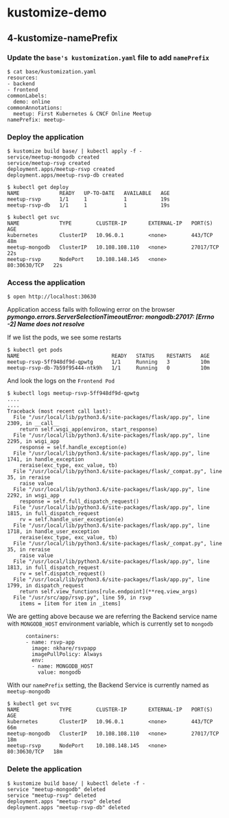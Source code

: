 # kustomize-demo

## 4-kustomize-namePrefix

### Update the `base's kustomization.yaml` file to add `namePrefix`
```
$ cat base/kustomization.yaml
resources:
- backend
- frontend
commonLabels:
  demo: online
commonAnnotations:
  meetup: First Kubernetes & CNCF Online Meetup
namePrefix: meetup-
```

### Deploy the application
```
$ kustomize build base/ | kubectl apply -f -
service/meetup-mongodb created
service/meetup-rsvp created
deployment.apps/meetup-rsvp created
deployment.apps/meetup-rsvp-db created
```
```
$ kubectl get deploy
NAME             READY   UP-TO-DATE   AVAILABLE   AGE
meetup-rsvp      1/1     1            1           19s
meetup-rsvp-db   1/1     1            1           19s
```
```
$ kubectl get svc
NAME             TYPE        CLUSTER-IP       EXTERNAL-IP   PORT(S)        AGE
kubernetes       ClusterIP   10.96.0.1        <none>        443/TCP        48m
meetup-mongodb   ClusterIP   10.108.108.110   <none>        27017/TCP      22s
meetup-rsvp      NodePort    10.108.148.145   <none>        80:30630/TCP   22s
```

### Access the application
```
$ open http://localhost:30630
```

Application access fails with following error on the browser
***pymongo.errors.ServerSelectionTimeoutError: mongodb:27017: [Errno -2] Name does not resolve***

If we list the pods, we see some restarts
```
$ kubectl get pods
NAME                              READY   STATUS    RESTARTS   AGE
meetup-rsvp-5ff948df9d-qpwtg      1/1     Running   3          10m
meetup-rsvp-db-7b59f95444-ntk9h   1/1     Running   0          10m
```

And look the logs on the `Frontend Pod`
```
$ kubectl logs meetup-rsvp-5ff948df9d-qpwtg
....
....
Traceback (most recent call last):
  File "/usr/local/lib/python3.6/site-packages/flask/app.py", line 2309, in __call__
    return self.wsgi_app(environ, start_response)
  File "/usr/local/lib/python3.6/site-packages/flask/app.py", line 2295, in wsgi_app
    response = self.handle_exception(e)
  File "/usr/local/lib/python3.6/site-packages/flask/app.py", line 1741, in handle_exception
    reraise(exc_type, exc_value, tb)
  File "/usr/local/lib/python3.6/site-packages/flask/_compat.py", line 35, in reraise
    raise value
  File "/usr/local/lib/python3.6/site-packages/flask/app.py", line 2292, in wsgi_app
    response = self.full_dispatch_request()
  File "/usr/local/lib/python3.6/site-packages/flask/app.py", line 1815, in full_dispatch_request
    rv = self.handle_user_exception(e)
  File "/usr/local/lib/python3.6/site-packages/flask/app.py", line 1718, in handle_user_exception
    reraise(exc_type, exc_value, tb)
  File "/usr/local/lib/python3.6/site-packages/flask/_compat.py", line 35, in reraise
    raise value
  File "/usr/local/lib/python3.6/site-packages/flask/app.py", line 1813, in full_dispatch_request
    rv = self.dispatch_request()
  File "/usr/local/lib/python3.6/site-packages/flask/app.py", line 1799, in dispatch_request
    return self.view_functions[rule.endpoint](**req.view_args)
  File "/usr/src/app/rsvp.py", line 59, in rsvp
    items = [item for item in _items]

```

We are getting above because we are referring the Backend service name with `MONGODB_HOST` environment variable, which is currently set to `mongodb`
```
      containers:
      - name: rsvp-app
        image: nkhare/rsvpapp
        imagePullPolicy: Always
        env:
        - name: MONGODB_HOST
          value: mongodb
```

With our `namePrefix` setting, the Backend Service is currently named as `meetup-mongodb`

```
$ kubectl get svc
NAME             TYPE        CLUSTER-IP       EXTERNAL-IP   PORT(S)        AGE
kubernetes       ClusterIP   10.96.0.1        <none>        443/TCP        66m
meetup-mongodb   ClusterIP   10.108.108.110   <none>        27017/TCP      18m
meetup-rsvp      NodePort    10.108.148.145   <none>        80:30630/TCP   18m
```

### Delete the application
```
$ kustomize build base/ | kubectl delete -f -
service "meetup-mongodb" deleted
service "meetup-rsvp" deleted
deployment.apps "meetup-rsvp" deleted
deployment.apps "meetup-rsvp-db" deleted
```
